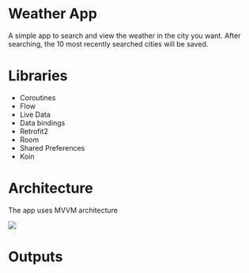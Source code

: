 <h1>Weather App</h1>
<p>A simple app to search and view the weather in the city you want. After searching, the 10 most recently searched cities will be saved.</p>
<h1>Libraries</h1>
<ul>
  <li>Coroutines</li>
  <li>Flow</li>
  <li>Live Data</li>
  <li>Data bindings</li>
  <li>Retrofit2</li>
  <li>Room</li>
  <li>Shared Preferences</li>
  <li>Koin</li>
</ul>
<h1>Architecture</h1>
<p>The app uses MVVM architecture</p>
<img src="https://github.com/hphthao1705/WeatherApp/assets/138818588/bd58382c-8d1f-42dd-83f8-bed7c5ffbc08">
<h1>Outputs</h1>

